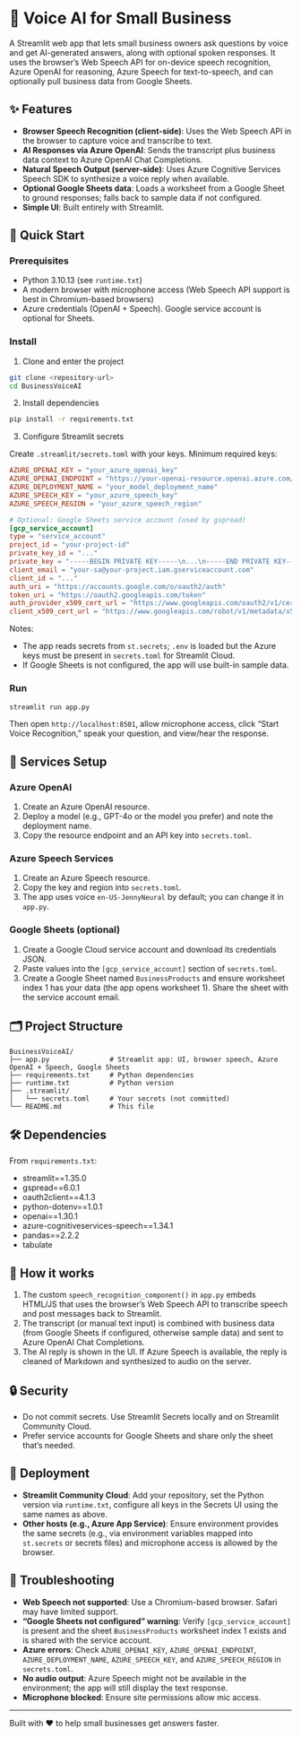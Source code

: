 # 🧠 Voice AI for Small Business

A Streamlit web app that lets small business owners ask questions by voice and get AI-generated answers, along with optional spoken responses. It uses the browser’s Web Speech API for on-device speech recognition, Azure OpenAI for reasoning, Azure Speech for text-to-speech, and can optionally pull business data from Google Sheets.

## ✨ Features

- **Browser Speech Recognition (client-side)**: Uses the Web Speech API in the browser to capture voice and transcribe to text.
- **AI Responses via Azure OpenAI**: Sends the transcript plus business data context to Azure OpenAI Chat Completions.
- **Natural Speech Output (server-side)**: Uses Azure Cognitive Services Speech SDK to synthesize a voice reply when available.
- **Optional Google Sheets data**: Loads a worksheet from a Google Sheet to ground responses; falls back to sample data if not configured.
- **Simple UI**: Built entirely with Streamlit.

## 🚀 Quick Start

### Prerequisites

- Python 3.10.13 (see `runtime.txt`)
- A modern browser with microphone access (Web Speech API support is best in Chromium-based browsers)
- Azure credentials (OpenAI + Speech). Google service account is optional for Sheets.

### Install

1) Clone and enter the project
```bash
git clone <repository-url>
cd BusinessVoiceAI
```

2) Install dependencies
```bash
pip install -r requirements.txt
```

3) Configure Streamlit secrets

Create `.streamlit/secrets.toml` with your keys. Minimum required keys:
```toml
AZURE_OPENAI_KEY = "your_azure_openai_key"
AZURE_OPENAI_ENDPOINT = "https://your-openai-resource.openai.azure.com/"
AZURE_DEPLOYMENT_NAME = "your_model_deployment_name"
AZURE_SPEECH_KEY = "your_azure_speech_key"
AZURE_SPEECH_REGION = "your_azure_speech_region"

# Optional: Google Sheets service account (used by gspread)
[gcp_service_account]
type = "service_account"
project_id = "your-project-id"
private_key_id = "..."
private_key = "-----BEGIN PRIVATE KEY-----\n...\n-----END PRIVATE KEY-----\n"
client_email = "your-sa@your-project.iam.gserviceaccount.com"
client_id = "..."
auth_uri = "https://accounts.google.com/o/oauth2/auth"
token_uri = "https://oauth2.googleapis.com/token"
auth_provider_x509_cert_url = "https://www.googleapis.com/oauth2/v1/certs"
client_x509_cert_url = "https://www.googleapis.com/robot/v1/metadata/x509/your-sa%40your-project.iam.gserviceaccount.com"
```

Notes:
- The app reads secrets from `st.secrets`; `.env` is loaded but the Azure keys must be present in `secrets.toml` for Streamlit Cloud.
- If Google Sheets is not configured, the app will use built-in sample data.

### Run

```bash
streamlit run app.py
```

Then open `http://localhost:8501`, allow microphone access, click “Start Voice Recognition,” speak your question, and view/hear the response.

## 🔧 Services Setup

### Azure OpenAI
1. Create an Azure OpenAI resource.
2. Deploy a model (e.g., GPT-4o or the model you prefer) and note the deployment name.
3. Copy the resource endpoint and an API key into `secrets.toml`.

### Azure Speech Services
1. Create an Azure Speech resource.
2. Copy the key and region into `secrets.toml`.
3. The app uses voice `en-US-JennyNeural` by default; you can change it in `app.py`.

### Google Sheets (optional)
1. Create a Google Cloud service account and download its credentials JSON.
2. Paste values into the `[gcp_service_account]` section of `secrets.toml`.
3. Create a Google Sheet named `BusinessProducts` and ensure worksheet index 1 has your data (the app opens worksheet 1). Share the sheet with the service account email.

## 🗂️ Project Structure

```
BusinessVoiceAI/
├── app.py               # Streamlit app: UI, browser speech, Azure OpenAI + Speech, Google Sheets
├── requirements.txt     # Python dependencies
├── runtime.txt          # Python version
├── .streamlit/
│   └── secrets.toml     # Your secrets (not committed)
└── README.md            # This file
```

## 🛠️ Dependencies

From `requirements.txt`:
- streamlit==1.35.0
- gspread==6.0.1
- oauth2client==4.1.3
- python-dotenv==1.0.1
- openai==1.30.1
- azure-cognitiveservices-speech==1.34.1
- pandas==2.2.2
- tabulate

## 🧩 How it works

1. The custom `speech_recognition_component()` in `app.py` embeds HTML/JS that uses the browser’s Web Speech API to transcribe speech and post messages back to Streamlit.
2. The transcript (or manual text input) is combined with business data (from Google Sheets if configured, otherwise sample data) and sent to Azure OpenAI Chat Completions.
3. The AI reply is shown in the UI. If Azure Speech is available, the reply is cleaned of Markdown and synthesized to audio on the server.

## 🔒 Security

- Do not commit secrets. Use Streamlit Secrets locally and on Streamlit Community Cloud.
- Prefer service accounts for Google Sheets and share only the sheet that’s needed.

## 🚢 Deployment

- **Streamlit Community Cloud**: Add your repository, set the Python version via `runtime.txt`, configure all keys in the Secrets UI using the same names as above.
- **Other hosts (e.g., Azure App Service)**: Ensure environment provides the same secrets (e.g., via environment variables mapped into `st.secrets` or secrets files) and microphone access is allowed by the browser.

## 🧰 Troubleshooting

- **Web Speech not supported**: Use a Chromium-based browser. Safari may have limited support.
- **“Google Sheets not configured” warning**: Verify `[gcp_service_account]` is present and the sheet `BusinessProducts` worksheet index 1 exists and is shared with the service account.
- **Azure errors**: Check `AZURE_OPENAI_KEY`, `AZURE_OPENAI_ENDPOINT`, `AZURE_DEPLOYMENT_NAME`, `AZURE_SPEECH_KEY`, and `AZURE_SPEECH_REGION` in `secrets.toml`.
- **No audio output**: Azure Speech might not be available in the environment; the app will still display the text response.
- **Microphone blocked**: Ensure site permissions allow mic access.

---

Built with ❤️ to help small businesses get answers faster.